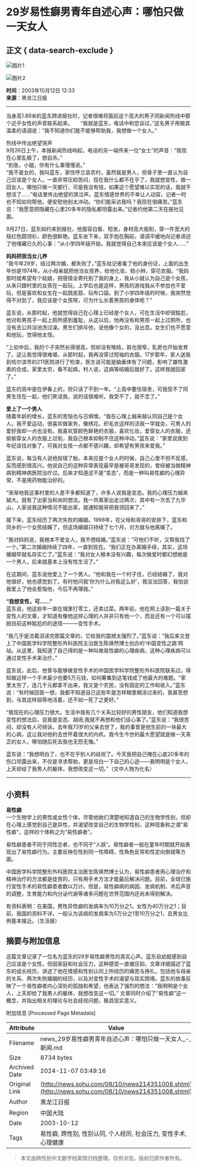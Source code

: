 # 29岁易性癖男青年自述心声：哪怕只做一天女人

## 正文 { data-search-exclude }


![图片1](https://news.sohu.com/sximages/1225011.gif)

![图片2](https://news.sohu.com/sximages/1225010.gif)

**时间**：2003年10月12日 12:33  
**来源**：黑龙江日报  

---

当身高1.89米的蓝东跨进报社时，记者很难将面前这个高大的男子同新闻热线中那个近乎女性的声音联系起来。　　“我就是蓝东，电话中和您谈过。”这名男子用极其温柔的语调说：“我不知道你们能不能够帮助我，我想做一个女人。” 

热线中传出绝望哭声  
9月26日上午，本报新闻热线响起，电话的另一端传来一位“女士”的声音：“我现在心里乱极了，想自杀。”  
“别急，小姐，你有什么事慢慢说。”  
“我不是女的，我叫蓝东，家住呼兰县农村，虽然我是男人，但骨子里一直认为自己应该是个女人，一直非常压抑苦闷，现在我什么都不在乎了，我就想变性，做一回女人，哪怕只做一天都行，可是我没有钱，如果这个愿望难以实现的话，我就不想活了……”电话里传出绝望的哭泣声。蓝东情感世界的不幸让人动容，记者一时也不知如何帮他，便安慰他别太冲动。“你们能采访我吗？我现在很痛苦。”蓝东说：“我愿意把隐藏在心里20多年的隐私都坦露出来。”记者约他第二天在报社见面。  

9月27日，蓝东如约来到报社，他面容白皙、短发，身材高大瘦削，穿一件宽大的桔红色圆领衫，颜色很鲜艳。蓝东坐下来，双手抱在胸前，语调平缓地向记者讲述了他埋藏已久的心事：“从小学四年级开始，我就觉得自己本来应该是个女人……”  

**妈妈把我当女儿养**  
“我今年29岁，结过两次婚，都失败了。”蓝东给记者看了他的身份证，上面的出生年份是1974年。从小母亲就把他当女孩养，给他化妆、梳小辫，穿花衣服。“我妈那时就希望有个姑娘，把感情全寄托到了我的身上，我从小就认为自己是个女孩，从来只跟村里的女孩在一起玩，上学后也是这样，男孩的游戏我从不参加也不爱玩，但是喜欢和女生在一起跳皮筋、玩布口袋。到了小学四年级的时候，我突然觉得不对劲了，我应该是个女孩呀，可为什么长着男孩的身体呢？”  

蓝东说，从那时起，他就觉得自己在心理上已经是个女人，可在生活中却很尴尬，他对和男孩子一起上厕所感到羞耻，从这以后，他再没有和男孩一起上过厕所，也没有去公共浴池洗过澡。男生们排斥他，说他像个女的，没出息。女生们也不愿意和他玩，觉得他太怪。

“上初中后，我的个子突然长得很高，但却没有喉结，肩也很窄，乳房也开始发育了。这让我觉得很难堪，从那时起，我再没穿过短袖的衣服。17岁那年，家人送我到哈尔滨市的211医院进行了检查，医生说可能是脑垂体有了问题，影响了雄性激素的合成，家里太穷，看不起病，村人说，这病等结婚后就好了。这样我就回家了。”  

蓝东的高中是在伊春上的，但只读了不到一年。“上高中要住宿舍，可我受不了同男生住在一起，他们笑话我，说的话很难听。我受不了，就不念了。”  

**爱上了一个男人**  
随着年龄的增长，蓝东的苦恼也与日俱增。“我在心理上越来越认同自己是个女人。我不爱运动，很喜欢做家务，像绣花、织毛衣这样的活我一学就会，可男人的爱好我却一点也没有。我喜欢穿颜色鲜艳的衣服，喜欢化妆，爱穿女人的衣服，还偷偷穿女人的衣服上过街，我自己根本抑制不住这种冲动。”蓝东说：“家里说我到年纪该找对象了，可我对女孩一点都不感兴趣，却希望有男孩来爱我。”  

蓝东说，每当有人说他投错了胎，本来应是个女人的时候，自己心里不但不反感，反而感到很高兴。他说自己的这种异常表现最早是被哥哥发现的，曾经被当做精神病到精神病医院治疗过。后来才知道这不是“变态”，而是一种叫易性癖的心理异常，不是用药物能治好的。  

“渐渐地我这事村里的人差不多都知道了，许多人说我是变态。我的心理压力越来越大。就有了出家当和尚的想法。我一共离家出走过两次，其中有一次去了九华山，人家说我这种情况不能出家，就通知我哥把我领回来了。”  

接下来，蓝东经历了两次失败的婚姻。1998年，在父母和哥哥的安排下，蓝东和同乡的一个女孩结婚了，但这场婚姻只持续了七个月，对方就与他离婚了。  

“我对妈妈说，我根本不爱女人，我不想结婚。”蓝东说：“可他们不听，又帮我找了一个。”第二次婚姻持续了四年，一直到现在。“我们正在办离婚手续，其实，这场婚姻早就名存实亡了。”蓝东说：“我对女人根本没有兴趣，每次做爱时都幻想她是一个男人，后来就基本上没有性生活了。”  

在这期间，蓝东说他爱上了一个男人。“他和我在一个村子住，已经结婚了，我对他很好，他也感觉到了。有时他问我‘你为什么对我这么好’，我没法回答，我怕说我爱上了他会惹恼他，今后不再理我。”  

**“我想变性，可……”**  
蓝东说，他这些年一直在城里打零工，还卖过菜。两年前，他在网上读到一篇关于变性人的文章，才知道有像他这样心理的人并非只有他一个，而且还有一个可以摆脱目前这种尴尬的的途径———变性手术。  

“我几乎是流着泪读完那篇文章的，它给我的震撼太强烈了。”蓝东说：“我后来又登上了中国医学科学院整形外科医院主治医生陈焕然博士创办的‘中国变性之路’网站。从这里，我知道了自己得的是一种叫做易性癖的心理疾病，这种心理疾病可以通过变性手术来治疗。”  

蓝东说，此后，他曾与能够做变性手术的中国医学科学院整形外科医院联系过。得知做这样一个手术最少也要5万元钱，如何筹集到这笔钱成了他最大的难题。“家里太穷了，连几千元都拿不出来，我又是个农民，没有固定的工作和收入。”蓝东说：“有时候回首一想，我都不知道自己这些年是怎样糊里糊涂过来的，我甚至想到，与其这样屈辱地活着，还不如一死了之更好。”  

“我现在的心理压力很大。生活中我有几个关系比较好的男性朋友，他们知道我想变性的想法后，说我是变态、胡闹,我就不再想和他们谈心事了。”蓝东说：“我很苦闷，却没有人可倾诉。去年我73岁的父亲去世了，我的事曾是他生前的一块最大的心病，这让我对他的去世怀着很大的内疚。我今生今世的最大愿望就是做一天真正的女人，哪怕随后死去我也无怨无悔。”  

蓝东说：“我想明白了，也不在乎别人的歧视了。今天我把自己掩在心底20多年的伤口坦露出来，不仅是寻求帮助，更是坦白一下自己的心迹——我明明是个女人，上天却给了我男人的躯体，我想改变这一切。”（文中人物为化名）  

---

## 小资料  
**易性癖**  
一个生物学上的男性或女性个体，尽管他她们清楚地知道自己的生物学性别，但却在心理上感觉到自己是异性，并渴望改变自己的生物学性别，这种现象称之谓“易性癖”，这样的个体称之为“易性癖者”。

易性癖患者不同于同性恋者，也不同于“人妖”。易性癖者一般在童年时期就开始表现出了易性癖行为。主要反映在性别同一性障碍、性角色反常和性定向倒错等方面。

中国医学科学院整形外科医院主治医生陈焕然博士认为，易性癖患者用心理治疗和精神治疗的方法都是徒劳的，只有用手术方法才能最后解决问题。目前，全球已施行变性手术的易性癖患者数以万计。但是，易性癖病的病因、发病机制、术后声音的调整，生育能力和内分泌代谢等诸多问题在世界范围内还尚未得到解决。

有资料表明：在美国，男性异性癖的发病率为10万分之1，女性为40万分之1；目前，我国的资料不详，一般认为该病的发病率为5万分之1至10万分之1，且男女比例基本接近。（生活报）

## 摘要与附加信息

<!-- tcd_abstract -->
这篇文章记录了一位名为蓝东的29岁易性癖男性的真实心声。蓝东自幼就感到自己应该是个女性，但因家庭和社会压力，这种感受一直被压抑。文章详细描述了蓝东的成长经历，讲述了他在情感和性别认同上所经历的痛苦与挣扎，包括他与母亲的关系、两次失败婚姻的经历，以及对变性手术的渴望与现实困境。蓝东的故事反映了一个易性癖者内心深处的孤独和希望，他表达了强烈的想法：“我明明是个女人，上天却给了我男人的躯体，我想改变这一切。” 文章同时介绍了“易性癖”这一概念，并指出相关的理论与社会歧视问题，极具现实意义。
<!-- tcd_abstract_end -->

附加信息 [Processed Page Metadata]

| Attribute       | Value                                  |
|-----------------|----------------------------------------|
| Filename        | news_29岁易性癖男青年自述心声：哪怕只做一天女人_-_新闻.md                             |
| Size            | 8734 bytes                           |
| Archived Date   | 2024-11-07 03:49:16                             |
| Original Link   | [http://news.sohu.com/08/10/news214351008.shtml](http://news.sohu.com/08/10/news214351008.shtml)                       |
| Author          | 黑龙江日报                               |
| Region          | 中国大陆                               |
| Date            | 2003-10-12                                 |
| Tags            | 易性癖, 跨性别, 性别认同, 个人经历, 社会压力, 变性手术, 心理健康                                 |
>
> 本文由跨性别中文数字档案馆归档整理，仅供浏览。版权归原作者所有。
>